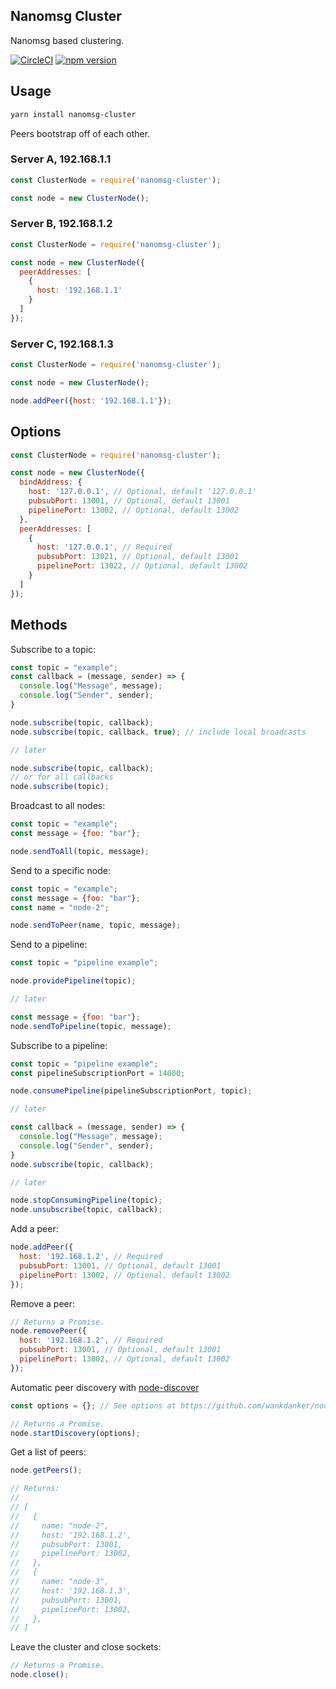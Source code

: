 ## Nanomsg Cluster
Nanomsg based clustering.

[![CircleCI](https://circleci.com/gh/wehriam/nanomsg-cluster.svg?style=svg)](https://circleci.com/gh/wehriam/nanomsg-cluster) [![npm version](https://badge.fury.io/js/nanomsg-cluster.svg)](http://badge.fury.io/js/nanomsg-cluster)

## Usage

```sh
yarn install nanomsg-cluster
```

Peers bootstrap off of each other.

### Server A, 192.168.1.1

```js
const ClusterNode = require('nanomsg-cluster');

const node = new ClusterNode();
```

### Server B, 192.168.1.2

```js
const ClusterNode = require('nanomsg-cluster');

const node = new ClusterNode({
  peerAddresses: [
    {
      host: '192.168.1.1'
    }
  ]
});
```

### Server C, 192.168.1.3

```js
const ClusterNode = require('nanomsg-cluster');

const node = new ClusterNode();

node.addPeer({host: '192.168.1.1'});
```

## Options

```js
const ClusterNode = require('nanomsg-cluster');

const node = new ClusterNode({
  bindAddress: {
    host: '127.0.0.1', // Optional, default '127.0.0.1'
    pubsubPort: 13001, // Optional, default 13001
    pipelinePort: 13002, // Optional, default 13002
  },
  peerAddresses: [
    {
      host: '127.0.0.1', // Required
      pubsubPort: 13021, // Optional, default 13001
      pipelinePort: 13022, // Optional, default 13002
    }
  ]
});
```

## Methods

Subscribe to a topic:

```js
const topic = "example";
const callback = (message, sender) => {
  console.log("Message", message);
  console.log("Sender", sender);
}

node.subscribe(topic, callback);
node.subscribe(topic, callback, true); // include local broadcasts

// later

node.subscribe(topic, callback);
// or for all callbacks
node.subscribe(topic);
```

Broadcast to all nodes:

```js
const topic = "example";
const message = {foo: "bar"};

node.sendToAll(topic, message);
```

Send to a specific node:

```js
const topic = "example";
const message = {foo: "bar"};
const name = "node-2";

node.sendToPeer(name, topic, message);
```

Send to a pipeline:

```js
const topic = "pipeline example";

node.providePipeline(topic);

// later

const message = {foo: "bar"};
node.sendToPipeline(topic, message);
```

Subscribe to a pipeline:

```js
const topic = "pipeline example";
const pipelineSubscriptionPort = 14000;

node.consumePipeline(pipelineSubscriptionPort, topic);

// later

const callback = (message, sender) => {
  console.log("Message", message);
  console.log("Sender", sender);
}
node.subscribe(topic, callback);

// later

node.stopConsumingPipeline(topic);
node.unsubscribe(topic, callback);
```

Add a peer:

```js
node.addPeer({
  host: '192.168.1.2', // Required
  pubsubPort: 13001, // Optional, default 13001
  pipelinePort: 13002, // Optional, default 13002
});
```

Remove a peer:

```js
// Returns a Promise.
node.removePeer({
  host: '192.168.1.2', // Required
  pubsubPort: 13001, // Optional, default 13001
  pipelinePort: 13002, // Optional, default 13002
});
```

Automatic peer discovery with [node-discover](https://github.com/wankdanker/node-discover)

```js
const options = {}; // See options at https://github.com/wankdanker/node-discover#constructor

// Returns a Promise.
node.startDiscovery(options);
```

Get a list of peers:

```js
node.getPeers();

// Returns:
//
// [
//   {
//     name: "node-2",
//     host: '192.168.1.2',
//     pubsubPort: 13001,
//     pipelinePort: 13002,
//   },
//   {
//     name: "node-3",
//     host: '192.168.1.3',
//     pubsubPort: 13001,
//     pipelinePort: 13002,
//   },
// ]
```

Leave the cluster and close sockets:

```js
// Returns a Promise.
node.close();
```


